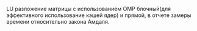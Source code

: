 LU разложение матрицы с использованием OMP блочный(для эффективного использование кэшей ядер) и прямой, в отчете замеры времени относительно закона Амдаля.
